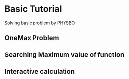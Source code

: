 # Basic Tutorial
Solving basic problem by PHYSBO
## OneMax Problem
## Searching Maximum value of function
## Interactive calculation
